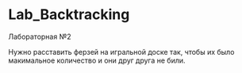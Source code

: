 # Lab_Backtracking
Лабораторная №2

Нужно расставить ферзей на игральной доске так, чтобы их было макимальное количество и они друг друга не били.
